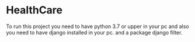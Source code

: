 # HealthCare

To run this project you need to have python 3.7 or upper in your pc and also you need to have django installed in your pc. and a package django filter.
